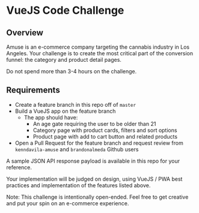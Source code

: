 # VueJS Code Challenge
## Overview
Amuse is an e-commerce company targeting the cannabis industry in Los Angeles. Your challenge 
is to create the most critical part of the conversion funnel: the category and product detail pages.

Do not spend more than 3-4 hours on the challenge.

## Requirements
- Create a feature branch in this repo off of `master`
- Build a VueJS app on the feature branch
  - The app should have:
    - An age gate requiring the user to be older than 21
    - Category page with product cards, filters and sort options
    - Product page with add to cart button and related products
- Open a Pull Request for the feature branch and request review from `kenndavila-amuse` and `brandonalmeda` Github users

A sample JSON API response payload is available in this repo for your reference.

Your implementation will be judged on design, using VueJS / PWA best practices and 
implementation of the features listed above.

Note: This challenge is intentionally open-ended. Feel free to get creative and 
put your spin on an e-commerce experience.

